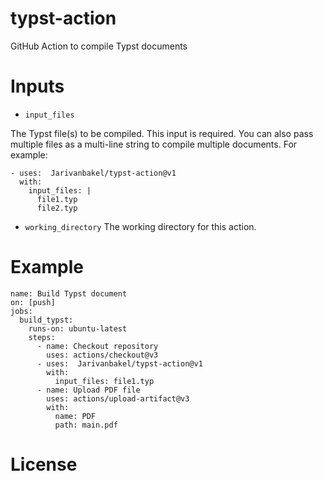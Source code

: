 # typst-action
GitHub Action to compile Typst documents

# Inputs
- `input_files`

The Typst file(s) to be compiled. This input is required. You can also pass multiple files as a multi-line string to compile multiple documents. For example:
```
- uses:  Jarivanbakel/typst-action@v1
  with:
    input_files: |
      file1.typ 
      file2.typ
```
- `working_directory`
The working directory for this action.

# Example
```
name: Build Typst document
on: [push]
jobs:
  build_typst:
    runs-on: ubuntu-latest
    steps:
      - name: Checkout repository
        uses: actions/checkout@v3
      - uses:  Jarivanbakel/typst-action@v1
        with:
          input_files: file1.typ
      - name: Upload PDF file
        uses: actions/upload-artifact@v3
        with:
          name: PDF
          path: main.pdf
```
# License
